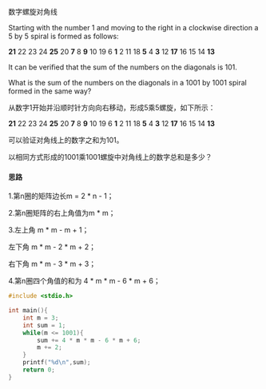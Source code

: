 数字螺旋对角线

Starting with the number 1 and moving to the right in a clockwise direction a 5 by 5 spiral is formed as follows:

**21** 22 23 24 **25**
20  **7**  8  **9** 10
19  6  **1**  2 11
18  **5**  4  **3** 12
**17** 16 15 14 **13**

It can be verified that the sum of the numbers on the diagonals is 101.

What is the sum of the numbers on the diagonals in a 1001 by 1001 spiral formed in the same way?

从数字1开始并沿顺时针方向向右移动，形成5乘5螺旋，如下所示：

**21** 22 23 24 **25**
20   **7**  8   **9** 10
19 6   **1**  2 11
18   **5**  4   **3** 12
**17** 16 15 14 **13**

可以验证对角线上的数字之和为101。

以相同方式形成的1001乘1001螺旋中对角线上的数字总和是多少？

#### 思路

1.第n圈的矩阵边长m = 2 * n - 1；

2.第n圈矩阵的右上角值为m * m；

3.左上角 m * m - m + 1；

   左下角 m * m - 2 * m + 2；

   右下角 m * m - 3 * m + 3；

4.第n圈四个角值的和为 4 * m * m - 6 * m + 6；

```c
#include <stdio.h>

int main(){
	int m = 3;
	int sum = 1;
	while(m <= 1001){
		sum += 4 * m * m - 6 * m + 6;
		m += 2;
	}
	printf("%d\n",sum);
	return 0;
}
```



